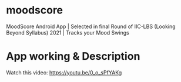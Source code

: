 # moodscore
MoodScore Android App | Selected in final Round of IIC-LBS (Looking Beyond Syllabus) 2021 | Tracks your Mood Swings

# App working & Description
Watch this video: https://youtu.be/0_o_sPfYAKg
